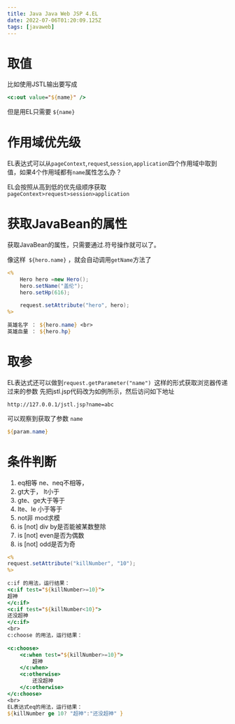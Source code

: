 ```yaml
---
title: Java Java Web JSP 4.EL
date: 2022-07-06T01:20:09.125Z
tags: [javaweb]
---
```

# 取值

比如使用JSTL输出要写成
~~~jsp
<c:out value="${name}" /> 
~~~
但是用EL只需要
`${name}`

# 作用域优先级

EL表达式可以从`pageContext`,`reques`t,`session`,`application`四个作用域中取到值，如果4个作用域都有`name`属性怎么办？

EL会按照从高到低的优先级顺序获取
`pageContext>request>session>application`

# 获取JavaBean的属性
获取JavaBean的属性，只需要通过.符号操作就可以了。

像这样` ${hero.name}` ，就会自动调用`getName`方法了
~~~jsp
<%
    Hero hero =new Hero();
    hero.setName("盖伦");
    hero.setHp(616);
     
    request.setAttribute("hero", hero);
%>
  
英雄名字 ： ${hero.name} <br>
英雄血量 ： ${hero.hp}
~~~

# 取参
EL表达式还可以做到`request.getParameter("name") `这样的形式获取浏览器传递过来的参数
先把jstl.jsp代码改为如例所示，然后访问如下地址
~~~shell
http://127.0.0.1/jstl.jsp?name=abc
~~~
可以观察到获取了参数 `name`

~~~jsp
${param.name}
~~~

# 条件判断

1. eq相等 ne、neq不相等，
2. gt大于， lt小于
3. gte、ge大于等于
4. lte、le 小于等于
5. not非 mod求模
6. is [not] div by是否能被某数整除
7. is [not] even是否为偶数
8. is [not] odd是否为奇

~~~jsp
<%
request.setAttribute("killNumber", "10");
%>
 
c:if 的用法，运行结果：
<c:if test="${killNumber>=10}">
超神
</c:if>
<c:if test="${killNumber<10}">
还没超神
</c:if>
<br>
c:choose 的用法，运行结果：
 
<c:choose>
    <c:when test="${killNumber>=10}">
        超神
    </c:when>
    <c:otherwise>
        还没超神
    </c:otherwise>
</c:choose>
<br>
EL表达式eq的用法，运行结果：
${killNumber ge 10? "超神":"还没超神" }
~~~